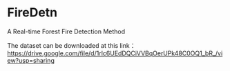 # FireDetn
A Real-time Forest Fire Detection Method

The dataset can be downloaded at this link：https://drive.google.com/file/d/1rlc6UEdDQCiVVBqOerUPk48C0OQ1_bR_/view?usp=sharing
